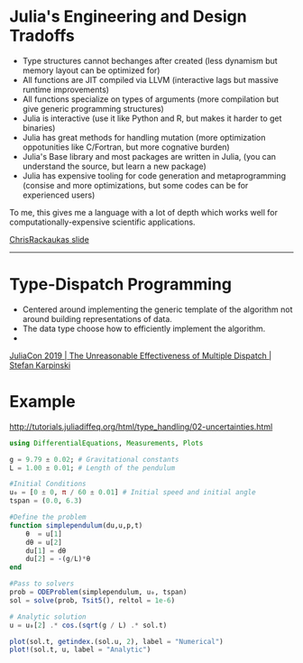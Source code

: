 # Julia's Engineering and Design Tradoffs

- Type structures cannot bechanges after created (less dynamism but memory layout can be optimized for)
- All functions are JIT compiled via LLVM (interactive lags but massive runtime improvements)
- All functions specialize on types of arguments (more compilation but give generic programming structures)
- Julia is interactive (use it like Python and R, but makes it harder to get binaries)
- Julia has great methods for handling mutation (more optimization oppotunities like C/Fortran, but more cognative burden)
- Julia's Base library and most packages are written in Julia, (you can understand the source, but learn a new package)
- Julia has expensive tooling for code generation and metaprogramming (consise and more optimizations, but some codes can be for experienced users)

To me, this gives me a language with a lot of depth which works well for computationally-expensive scientific
applications.

[ChrisRackaukas slide](https://www.youtube.com/watch?v=zJ3R6vOhibA&feature=em-uploademail) 

---

# Type-Dispatch Programming

- Centered around implementing the generic template of the algorithm not around
building representations of data.
- The data type choose how to efficiently implement the algorithm.
- 

[JuliaCon 2019 | The Unreasonable Effectiveness of Multiple Dispatch | Stefan Karpinski](https://youtu.be/kc9HwsxE1OY)


# Example 

http://tutorials.juliadiffeq.org/html/type_handling/02-uncertainties.html

```julia
using DifferentialEquations, Measurements, Plots

g = 9.79 ± 0.02; # Gravitational constants
L = 1.00 ± 0.01; # Length of the pendulum

#Initial Conditions
u₀ = [0 ± 0, π / 60 ± 0.01] # Initial speed and initial angle
tspan = (0.0, 6.3)

#Define the problem
function simplependulum(du,u,p,t)
    θ  = u[1]
    dθ = u[2]
    du[1] = dθ
    du[2] = -(g/L)*θ
end

#Pass to solvers
prob = ODEProblem(simplependulum, u₀, tspan)
sol = solve(prob, Tsit5(), reltol = 1e-6)

# Analytic solution
u = u₀[2] .* cos.(sqrt(g / L) .* sol.t)

plot(sol.t, getindex.(sol.u, 2), label = "Numerical")
plot!(sol.t, u, label = "Analytic")
```

